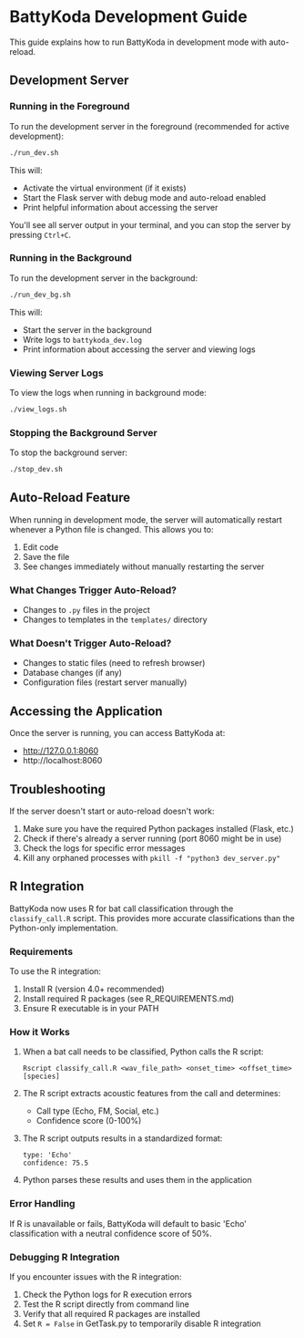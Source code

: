 # BattyKoda Development Guide

This guide explains how to run BattyKoda in development mode with auto-reload.

## Development Server

### Running in the Foreground

To run the development server in the foreground (recommended for active development):

```bash
./run_dev.sh
```

This will:
- Activate the virtual environment (if it exists)
- Start the Flask server with debug mode and auto-reload enabled
- Print helpful information about accessing the server

You'll see all server output in your terminal, and you can stop the server by pressing `Ctrl+C`.

### Running in the Background

To run the development server in the background:

```bash
./run_dev_bg.sh
```

This will:
- Start the server in the background
- Write logs to `battykoda_dev.log`
- Print information about accessing the server and viewing logs

### Viewing Server Logs

To view the logs when running in background mode:

```bash
./view_logs.sh
```

### Stopping the Background Server

To stop the background server:

```bash
./stop_dev.sh
```

## Auto-Reload Feature

When running in development mode, the server will automatically restart whenever a Python file is changed. This allows you to:

1. Edit code
2. Save the file
3. See changes immediately without manually restarting the server

### What Changes Trigger Auto-Reload?

- Changes to `.py` files in the project
- Changes to templates in the `templates/` directory

### What Doesn't Trigger Auto-Reload?

- Changes to static files (need to refresh browser)
- Database changes (if any)
- Configuration files (restart server manually)

## Accessing the Application

Once the server is running, you can access BattyKoda at:

- http://127.0.0.1:8060
- http://localhost:8060

## Troubleshooting

If the server doesn't start or auto-reload doesn't work:

1. Make sure you have the required Python packages installed (Flask, etc.)
2. Check if there's already a server running (port 8060 might be in use)
3. Check the logs for specific error messages
4. Kill any orphaned processes with `pkill -f "python3 dev_server.py"`

## R Integration

BattyKoda now uses R for bat call classification through the `classify_call.R` script. This provides more accurate classifications than the Python-only implementation.

### Requirements

To use the R integration:

1. Install R (version 4.0+ recommended)
2. Install required R packages (see R_REQUIREMENTS.md)
3. Ensure R executable is in your PATH

### How it Works

1. When a bat call needs to be classified, Python calls the R script:
   ```
   Rscript classify_call.R <wav_file_path> <onset_time> <offset_time> [species]
   ```

2. The R script extracts acoustic features from the call and determines:
   - Call type (Echo, FM, Social, etc.)
   - Confidence score (0-100%)

3. The R script outputs results in a standardized format:
   ```
   type: 'Echo'
   confidence: 75.5
   ```

4. Python parses these results and uses them in the application

### Error Handling

If R is unavailable or fails, BattyKoda will default to basic 'Echo' classification with a neutral confidence score of 50%.

### Debugging R Integration

If you encounter issues with the R integration:

1. Check the Python logs for R execution errors
2. Test the R script directly from command line
3. Verify that all required R packages are installed
4. Set `R = False` in GetTask.py to temporarily disable R integration